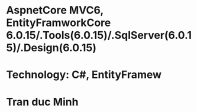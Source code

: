 # AspnetCore MVC6, EntityFramworkCore 6.0.15/.Tools(6.0.15)/.SqlServer(6.0.15)/.Design(6.0.15)
# Technology: C#, EntityFramew

# Tran duc Minh
